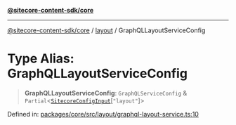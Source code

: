 [**@sitecore-content-sdk/core**](../../README.md)

***

[@sitecore-content-sdk/core](../../README.md) / [layout](../README.md) / GraphQLLayoutServiceConfig

# Type Alias: GraphQLLayoutServiceConfig

> **GraphQLLayoutServiceConfig**: `GraphQLServiceConfig` & `Partial`\<[`SitecoreConfigInput`](../../config/type-aliases/SitecoreConfigInput.md)\[`"layout"`\]\>

Defined in: [packages/core/src/layout/graphql-layout-service.ts:10](https://github.com/Sitecore/content-sdk/blob/7431276a7299d7d9f331859c62da70341d8eed40/packages/core/src/layout/graphql-layout-service.ts#L10)
